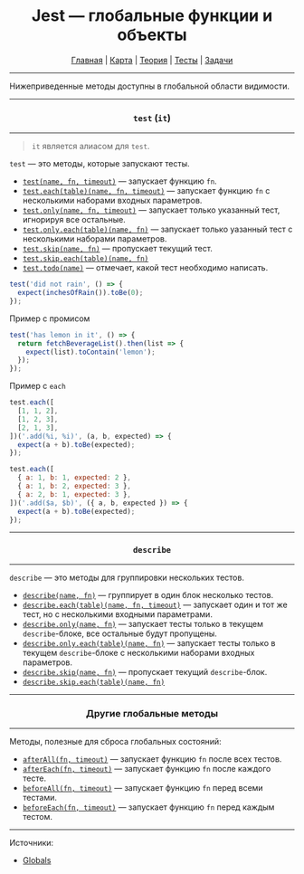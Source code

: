 <div align="center">

# Jest — глобальные функции и объекты

[Главная](https://github.com/dollaween/junior-roadmap/)
|
[Карта](/roadmap/README.md)
|
[Теория](/theory/README.md)
|
[Тесты](/tests/README.md)
|
[Задачи](/tasks/README.md)

</div>

---

Нижеприведенные методы доступны в глобальной области видимости.

---

<div align="center">

### `test` (`it`)

</div>

---

> `it` является алиасом для `test`.

`test` — это методы, которые запускают тесты.

- [`test(name, fn, timeout)`](https://jestjs.io/docs/api#describeskipname-fn) — запускает функцию `fn`.
- [`test.each(table)(name, fn, timeout)`](https://jestjs.io/docs/api#testeachtablename-fn-timeout) — запускает функцию `fn` с несколькими наборами входных параметров.
- [`test.only(name, fn, timeout)`](https://jestjs.io/docs/api#testeachtablename-fn-timeout) — запускает только указанный тест, игнорируя все остальные.
- [`test.only.each(table)(name, fn)`](https://jestjs.io/docs/api#testonlyeachtablename-fn-1) — запускает только уазанный тест с несколькими наборами параметров.
- [`test.skip(name, fn)`](https://jestjs.io/docs/api#testskipname-fn) — пропускает текущий тест.
- [`test.skip.each(table)(name, fn)`](https://jestjs.io/docs/api#testtodoname)
- [`test.todo(name)`](https://jestjs.io/docs/api#testtodoname) — отмечает, какой тест необходимо написать.

```js
test('did not rain', () => {
  expect(inchesOfRain()).toBe(0);
});
```

Пример с промисом
```js
test('has lemon in it', () => {
  return fetchBeverageList().then(list => {
    expect(list).toContain('lemon');
  });
});
```

Пример с `each`
```js
test.each([
  [1, 1, 2],
  [1, 2, 3],
  [2, 1, 3],
])('.add(%i, %i)', (a, b, expected) => {
  expect(a + b).toBe(expected);
});

test.each([
  { a: 1, b: 1, expected: 2 },
  { a: 1, b: 2, expected: 3 },
  { a: 2, b: 1, expected: 3 },
])('.add($a, $b)', ({ a, b, expected }) => {
  expect(a + b).toBe(expected);
});
```

---

<div align="center">

### `describe`

</div>

---

`describe` — это методы для группировки нескольких тестов.

- [`describe(name, fn)`](https://jestjs.io/docs/api#describename-fn) — группирует в один блок несколько тестов.
- [`describe.each(table)(name, fn, timeout)`](https://jestjs.io/docs/api#describeeachtablename-fn-timeout) — запускает один и тот же тест, но с несколькими входными параметрами.
- [`describe.only(name, fn)`](https://jestjs.io/docs/api#describeeachtablename-fn-timeout) — запускает тесты только в текущем `describe`-блоке, все остальные будут пропущены.
- [`describe.only.each(table)(name, fn)`](https://jestjs.io/docs/api#describeonlyeachtablename-fn) — запускает тесты только в текущем `describe`-блоке с несколькими наборами входных параметров.
- [`describe.skip(name, fn)`](https://jestjs.io/docs/api#describeskipname-fn) — пропускает текущий `describe`-блок.
- [`describe.skip.each(table)(name, fn)`](https://jestjs.io/docs/api#describeskipname-fn)

---

<div align="center">

### Другие глобальные методы

</div>

---

Методы, полезные для сброса глобальных состояний:
- [`afterAll(fn, timeout)`](https://jestjs.io/docs/api#afterallfn-timeout) — запускает функцию `fn` после всех тестов.
- [`afterEach(fn, timeout)`](https://jestjs.io/docs/api#aftereachfn-timeout) — запускает функцию `fn` после каждого тесте.
- [`beforeAll(fn, timeout)`](https://jestjs.io/docs/api#beforeallfn-timeout) — запускает функцию `fn` перед всеми тестами.
- [`beforeEach(fn, timeout)`](https://jestjs.io/docs/api#beforeeachfn-timeout) — запускает функцию `fn` перед каждым тестом.



---

Источники:
- [Globals](https://jestjs.io/docs/api)
